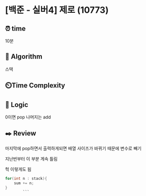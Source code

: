 # [백준 - 실버4] 제로 (10773)
## ⏰ time
10분

## 📌 Algorithm
스택

## ⏲️Time Complexity

## 📍 Logic
0이면 pop 나머지는 add

## ✒️ Review

마지막에 pop하면서 출력하게되면 배열 사이즈가 바뀌기 때문에 변수로 빼기

지난번부터 이 부분 계속 틀림

헉 이렇게도 됨
```java
for(int n : stack){
    sum += n;
}
		```